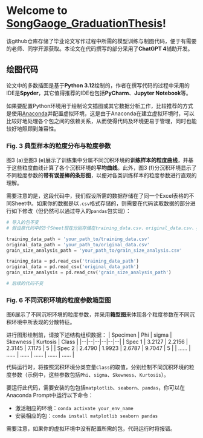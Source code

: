 # Welcome to [SongGaoge_GraduationThesis](https://github.com/SongGaoge15/SongGaoge_GraduationThesis/tree/main)!

该github仓库存储了毕业论文写作过程中所需的模型训练与制图代码，便于有需要的老师、同学开源获取。本论文在代码撰写的部分采用了**ChatGPT 4**辅助开发。

## 绘图代码
论文中的多数插图是基于**Python 3.12**绘制的，作者在撰写代码的过程中采用的IDE是**Spyder**，其它值得推荐的IDE也包括**PyCharm**、**Jupyter Notebook**等。

如果要配置Python环境用于绘制论文插图或其它数据分析工作，比较推荐的方式是使用[Anaconda](https://www.anaconda.com/)并配置虚拟环境，这是由于Anaconda在建立虚拟环境时，可以比较好地处理各个包之间的依赖关系，从而使得代码及环境更易于管理，同时也能较好地照顾到兼容性。

### Fig. 3 典型样本的粒度分布与粒度参数

图3 (a)至图3 (e)展示了训练集中分属不同沉积环境的**训练样本的粒度曲线**，并基于这些粒度曲线计算了各个沉积环境的**平均曲线**。此外，图3 (f)分沉积环境显示了不同粒度参数的**带有误差棒的条形图**，以便对各类训练样本的粒度参数进行直观的理解。

需要注意的是，这段代码中，我们假设所需的数据存储在了同一个Excel表格的不同Sheet中。如果你的数据是以`.csv`格式存储的，则需要在代码读取数据的部分进行如下修改（但仍然可以通过导入的`pandas`包实现）：
``` Python
# 导入的包不变
# 假设原代码中的3个Sheet现在分别存储在training_data.csv、original_data.csv、grain_size_analysis.csv中

training_data_path = 'your_path_to/training_data.csv'
original_data_path = 'your_path_to/original_data.csv'
grain_size_analysis_path = 'your_path_to/grain_size_analysis.csv'

training_data = pd.read_csv('training_data_path')
original_data = pd.read_csv('original_data_path')
grain_size_analysis = pd.read_csv('grain_size_analysis_path')

# 后续的代码不变
```

### Fig. 6 不同沉积环境的粒度参数箱型图
图6展示了不同沉积环境的粒度参数，并采用**箱型图**来体现各个粒度参数在不同沉积环境中所表现的分散特征。

进行图形绘制前，请按下述结构组织数据：
| Specimen | Phi | sigma | Skewness | Kurtosis | Class |
|--|--|--|--|--|--|
| Spec 1 | 3.2127 | 2.2156 | 2.3145 | 7.1175 | 5 |
| Spec 2 | 2.4790 | 1.9923 | 2.6787 | 9.7047 | 5 |
| …… | …… | …… | …… | …… | …… |

代码运行时，将按照沉积环境分类变量`Class`的取值，分别绘制不同沉积环境的粒度参数（示例中，这些参数包括`Phi`、`sigma`、`Skewness`、`Kurtosis`）。

要运行此代码，需要安装的包包括`matplotlib`、`seaborn`、`pandas`，你可以在Anaconda Prompt中运行以下命令：
 - 激活相应的环境：`conda activate your_env_name`
 - 安装相应的包：`conda install matplotlib seaborn pandas`

需要注意，如果你的虚拟环境中没有配置所需的包，代码运行时将报错。
